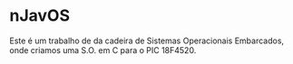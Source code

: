 # nJavOS
Este é um trabalho de da cadeira de Sistemas Operacionais Embarcados, onde criamos uma S.O. em C para o PIC 18F4520.
